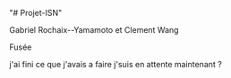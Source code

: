"# Projet-ISN" 

Gabriel Rochaix--Yamamoto et Clement Wang

Fusée

j'ai fini ce que j'avais a faire 
j'suis en attente maintenant ?
